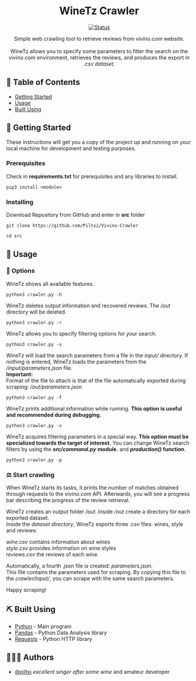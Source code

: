 <h1 align="center">WineTz Crawler</h3>

<div align="center">

[![Status](https://img.shields.io/badge/status-active-success.svg)]()
</div>


<p align="center"> 
Simple web crawling tool to retrieve reviews from <i>vivino.com</i> website. <br><br>
WineTz allows you to specify some parameters to filter the search on the <i>vivino.com</i> environment, retrieves the reviews, and produces the export in <i>.csv dataset.</i>
</p>

## 🍷 Table of Contents

- [Getting Started](#getting_started)
- [Usage](#usage)
- [Built Using](#built_using)

## 🥣 Getting Started <a name = "getting_started"></a>

These instructions will get you a copy of the project up and running on your local machine for development and testing purposes. 

### Prerequisites

Check in **requirements.txt** for prerequisites and any libraries to install. 

```
pip3 install <module>
```

### Installing

Download Repository from GitHub and enter in **src** folder

```
git clone https://github.com/Piltxi/Vivino-Crawler
```

```
cd src
```

## 🥂 Usage <a name="usage"></a>
### 📖 Options
WineTz shows all available features.
```
python3 crawler.py -h
```
WineTz deletes output information and recovered reviews. The */out* directory will be deleted. 
```
python3 crawler.py -r
```
WineTz allows you to specify filtering options for your search. 
```
python3 crawler.py -s
```
WineTz will load the search parameters from a file in the *input/* directory.
If nothing is entered, WineTz loads the parameters from the */input/parameters.json* file. <br>
**Important:** <br> Format of the file to attach is that of the file automatically exported during scraping: */out/parameters.json*
```
python3 crawler.py -f
```
WineTz prints additional information while running. **This option is useful and recommended during debugging.**
```
python3 crawler.py -v
```
WineTz acquires filtering parameters in a special way.
**This option must be specialized towards the target of interest.**
You can change WineTz search filters by using the ***src/command.py*** **module.** and ***production()*** **function**. 
```
python3 crawler.py -p
```
### ⚖️ Start crawling
When WineTz starts its tasks, it prints the number of matches obtained through requests to the *vivino.com* API.
Afterwards, you will see a progress bar describing the progress of the review retrieval.

WineTz creates an output folder */out*. Inside */out* create a directory for each exported dataset.<br>
Inside the *dataset directory*, WineTz exports three *.csv* files: wines, style and reviews:

*wine.csv* contains information about wines <br> *style.csv* provides information on wine styles <br> *reviews.csv* the reviews of each wine.

Automatically, a fourth *.json* file is created: *parameters.json*.<br>
This file contains the parameters used for scraping. By copying this file to the *crawler/input/*, you can scrape with the same search parameters.

Happy scraping!

## ⛏️ Built Using <a name = "built_using"></a>

- [Python](https://docs.python.org/3/) - Main program
- [Pandas](https://pandas.pydata.org/) - Python Data Analysis library
- [Requests](https://pypi.org/project/requests/) - Python HTTP library

## 👨🏻‍🔬 Authors <a name = "authors"></a>

- [@piltxi](https://github.com/Piltxi/) *excellent singer after some wine* and amateur developer
